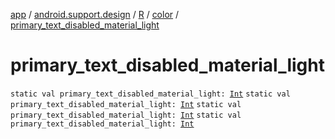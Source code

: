 [app](../../../index.md) / [android.support.design](../../index.md) / [R](../index.md) / [color](index.md) / [primary_text_disabled_material_light](.)

# primary_text_disabled_material_light

`static val primary_text_disabled_material_light: `[`Int`](https://kotlinlang.org/api/latest/jvm/stdlib/kotlin/-int/index.html)
`static val primary_text_disabled_material_light: `[`Int`](https://kotlinlang.org/api/latest/jvm/stdlib/kotlin/-int/index.html)
`static val primary_text_disabled_material_light: `[`Int`](https://kotlinlang.org/api/latest/jvm/stdlib/kotlin/-int/index.html)
`static val primary_text_disabled_material_light: `[`Int`](https://kotlinlang.org/api/latest/jvm/stdlib/kotlin/-int/index.html)